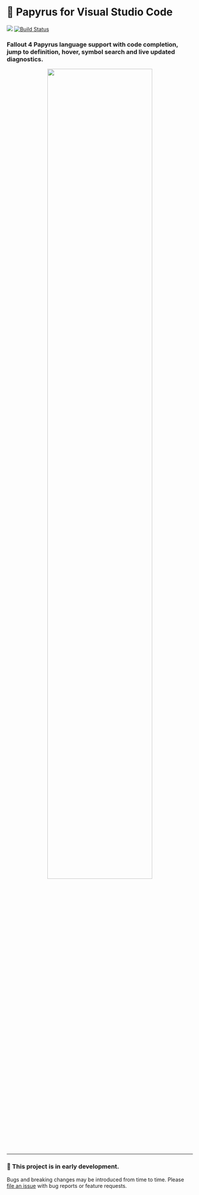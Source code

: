 # 📜 Papyrus for Visual Studio Code

[![](https://vsmarketplacebadge.apphb.com/version-short/joelday.papyrus-lang-vscode.svg)](https://marketplace.visualstudio.com/items?itemName=joelday.papyrus-lang-vscode)
[![Build Status](https://travis-ci.org/joelday/papyrus-lang.svg?branch=master)](https://travis-ci.org/joelday/papyrus-lang)

### Fallout 4 Papyrus language support with code completion, jump to definition, hover, symbol search and live updated diagnostics.

<p align="center">
    <img src="https://github.com/joelday/papyrus-lang/raw/master/packages/papyrus-lang-vscode/images/icon.png" width="75%" />
</p>

---

### 🚧 This project is in early development.
Bugs and breaking changes may be introduced from time to time. Please [file an issue](issues/new) with bug reports or feature requests.